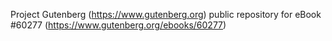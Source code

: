 Project Gutenberg (https://www.gutenberg.org) public repository for
eBook #60277 (https://www.gutenberg.org/ebooks/60277)
